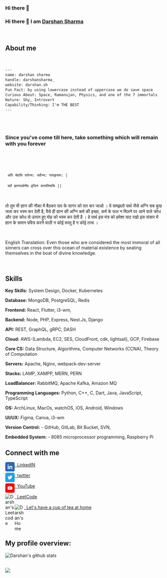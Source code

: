 ### Hi there 👋

<!--
**darshansharma/darshansharma** is a ✨ _special_ ✨ repository because its `README.md` (this file) appears on your GitHub profile.

Here are some ideas to get you started:

- 🔭 I’m currently working on ...
- 🌱 I’m currently learning ...
- 👯 I’m looking to collaborate on ...
- 🤔 I’m looking for help with ...
- 💬 Ask me about ...
- 📫 How to reach me: ...
- 😄 Pronouns: ...
- ⚡ Fun fact: ...
-->
### Hi there 👋 I am [Darshan Sharma](https://darshan.sh)
<br>

## About me
<br>

```
---
name: darshan sharma
handle: darshansharma_
website: darshan.sh
Fun Fact: by using lowercase instead of uppercase we do save space
Curious About: Space, Ramanujan, Physics, and one of the 7 immortals
Nature: Shy, Introvert
Capability/Thinking: I'm THE BEST
---
```

<br><br>
### Since you've come till here, take something which will remain with you forever
<br><br>
<div>
 <code>
 अपि चेदसि पापेभ्य: सर्वेभ्य: पापकृत्तम: |<br>
 सर्वं ज्ञानप्लवेनैव वृजिनं सन्तरिष्यसि ||
</code>
<br><br>
<p>
तो तुम भी ज्ञान की नौका में बैठकर पाप के सागर को पार कर जाओ । ये समझलो पार्थ जैसे अग्नि सब कुछ जला कर भस्म कर देती है, वैसे ही ज्ञान की अग्नि कर्म की इच्छा, कर्म के फल न मिलने पर आने वाले क्रोध और उस क्रोध से उत्पन हुए मोह को भस्म कर देती है । हे पार्थ इस मंत्र को हमेशा याद रखो इस संसार में ज्ञान के समान पवित्र करने वाली न कोई वस्तु है न कोई तत्त्व ।
</p><br>  
<p>
English Translation: Even those who are considered the most immoral of all sinners can cross over this ocean of material existence by seating themselves in the boat of divine knowledge.
</p>

</h4>
</div>

<br />

## Skills <br>
  
**Key Skills:** System Design, Docker, Kubernetes  
  
**Database:** MongoDB, PostgreSQL, Redis   
  
**Frontend:** React, Flutter, i3-wm,     
  
**Backend:** Node, PHP, Express, Nest.Js, Django   
  
**API:** REST, GraphQL, gRPC, DASH  
  
**Cloud:** AWS-(Lambda, EC2, SES, CloudFront, cdk, lightsail), GCP, Firebase  
  
**Core CS:** Data Structure, Algorithms, Computer Networks (CCNA), Theory of Computation 
  
**Servers:** Apache, Nginx, webpack-dev-server  
  
**Stacks:** LAMP, XAMPP, MERN, PERN  
  
**LoadBalancer:** RabbitMQ, Apache Kafka, Amazon MQ  
  
**Programming Languages:** Python, C++, C, Dart, Java, JavaScript, TypeScript  
  
**OS:** ArchLinux, MacOs, watchOS, iOS, Android, Windows  
  
**UI/UX:** Figma, Canva, i3-wm  
  
**Version Control:** - GitHub, GitLab, Bit Bucket, SVN,   
  
**Embedded System:** - 8085 microprocessor programming, Raspberry Pi  



## Connect with me


<a href="https://www.linkedin.com/in/darshansharmain/">
  <img align="left" alt="Darshan's LinkdeIN" width="30px" src="assets/linkedin-logo.png" /> &nbsp;&nbsp;LinkedIN
</a>
<br><br>
<a href="https://www.x.com/in/darshansharma_/">
  <img align="left" alt="Darshan's X" width="30px" src="assets/twitter-logo.png" />&nbsp;&nbsp;twitter
</a>
<br><br>
<a href="https://www.youtube.com/@darshansharma_/">
  <img align="left" alt="Darshan's Youtube" width="30px" src="assets/youtube-logo.png" />&nbsp;&nbsp;YouTube
</a>
<br><br>
<a href="https://leetcode.com/darshansharma_/">
  <img align="left" alt="Darshan's Leetcode" width="30px" src="https://cdn.jsdelivr.net/npm/simple-icons@v3/icons/leetcode.svg" />&nbsp;&nbsp;LeetCode
</a>
<br><br>
<a href="https://darshan.sh">
  <img align="left" alt="Darshan's Home" width="30px" src="https://dars-portfolio.s3.us-west-2.amazonaws.com/Images/favicon.png"/>&nbsp;&nbsp;Let's have a cup of tea at home
</a>

<br />
<br />



<br><br>

## My profile overview:

![Darshan's github stats](https://github-readme-stats.vercel.app/api?username=darshansharma&show_icons=true)
<br />
<br />

![](https://hit.yhype.me/github/profile?user_id=14093291)
